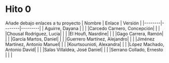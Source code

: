 # Hito 0

Añade debajo enlaces a tu proyecto
| Nombre | Enlace | Versión |
|--------|--------|---------|
| Aguirre, Dayana | | |
|Carcedo Carnero, Concepción| | |
|Chousal Rodríguez, Lucía| | |
|El Houfi, Nasrdine| | |
|Gago Carrera, Ramón| | |
|García Martos, Daniel| | |
|Guerrero Martínez, Alejandro| | |
|Jiménez Martínez, Antonio Manuel| | |
|Kourtsounioti, Alexandra| | |
|López Machado, Antonio David| | |
|Salas Villaldea, José Daniel| | |
|Serrano Collado, Ernesto  |        |         |

